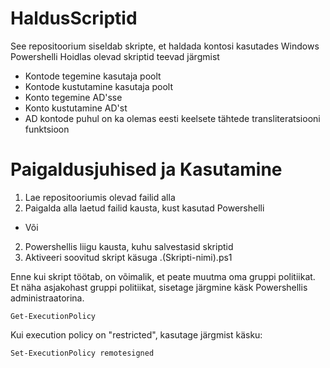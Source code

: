 # HaldusScriptid

See repositoorium siseldab skripte, et haldada kontosi kasutades Windows Powershelli
Hoidlas olevad skriptid teevad järgmist

- Kontode tegemine kasutaja poolt
- Kontode kustutamine kasutaja poolt
- Konto tegemine AD'sse
- Konto kustutamine AD'st
- AD kontode puhul on ka olemas eesti keelsete tähtede transliteratsiooni funktsioon

# Paigaldusjuhised ja Kasutamine

1. Lae repositooriumis olevad failid alla
2. Paigalda alla laetud failid kausta, kust kasutad Powershelli 
- Või
2. Powershellis liigu kausta, kuhu salvestasid skriptid
3. Aktiveeri soovitud skript käsuga .\(Skripti-nimi).ps1

Enne kui skript töötab, on võimalik, et peate muutma oma gruppi politiikat. Et näha asjakohast gruppi politiikat, sisetage järgmine käsk Powershellis administraatorina.

`Get-ExecutionPolicy`

Kui execution policy on "restricted", kasutage järgmist käsku:

`Set-ExecutionPolicy remotesigned`

